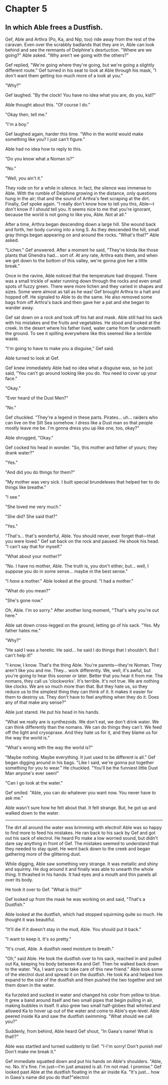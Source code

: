 # Chapter 5

## In which Able frees a Dustfish.

Gef, Able and Arthra (Po, Ka, and Nip, too) ride away from the rest of the caravan. Even over the scrabbly badlands that they are in, Able can look behind and see the remnants of Delphine's desrtuction. "Where are we going?" Able asked. "Why aren't we going with the others?"

Gef replied, "We're going where they're going, but we're going a slightly different route." Gef turned in his seat to look at Able through his mask, "I don't want them getting too much more of a look at you."

"Why?"

Gef laughed. "By the clock! You have no idea what you are, do you, kid?"

Able thought about this. "Of course I do."

"Okay then, tell me."

"I'm a boy."

Gef laughed again, harder this time. "Who in the world would make something like you? I just can't figure."

Able had no idea how to reply to this.

"Do you know what a Noman is?"

"No."

"Well, you ain't it."

They rode on for a while in silence. In fact, the silence was immense to Able. With the rumble of Delphine growing in the distance, only questions hung in the air; that and the sound of Arthra's feet scraping at the dirt. Finally, Gef spoke again. "I really don't know how to tell you this, Able—I don't know if I *should* tell you. It seems nice to me that you're ignorant, because the world is not going to like you, Able. Not at all."

After a time, Arthra began descending down a large hill. She wound back and forth, her body curving into a long S. As they descended the hill, small gray things began appearing on and around the rocks. "What's that?" Able asked.

"Lichen." Gef answered. After a moment he said, "They're kinda like those plants that Ghendra had... sort of. At any rate, Arthra eats them, and when we get down to the bottom of this valley, we're gonna give her a little break."

Once in the ravine, Able noticed that the temperature had dropped. There was a small trickle of water running down through the rocks and even small spots of fuzzy green. There were more lichen and they varied in shapes and sizes. Some were almost as tall as he was! Gef brought Arthra to a halt and hopped off. He signaled to Able to do the same. He also removed some bags from off Arthra's back and then gave her a pat and she began to wander away.

Gef sat down on a rock and took off his hat and mask. Able still had his sack with his mistakes and the fruits and vegetables. He stood and looked at the creek. In the desert where his father lived, water came from far underneath the ground. To see it spilling everywhere like this seemed like a terrible waste.

"I'm going to have to make you a disguise," Gef said.

Able turned to look at Gef.

Gef knew immediately Able had no idea what a disguise was, so he just said, "You can't go around looking like you do. You need to cover up your face."

"Okay."

"Ever heard of the Dust Men?"

"No."

Gef chuckled. "They're a legend in these parts. Pirates... uh... raiders who can live on the Silt Sea somehow. I dress like a Dust man so that people mostly leave me be. I'm gonna dress you up like one, too, okay?"

Able shrugged, "Okay."

Gef cocked his head in wonder. "So, this mother and father of yours; they drank water?"

"Yes."

"And did you do things for them?"

"My mother was very sick. I built special brundelexes that helped her to do things like breathe."

"I see."

"She loved me very much."

"She did? She said that?"

"Yes."

"That's... that's wonderful, Able. You should never, ever forget that—that you were loved." Gef sat back on the rock and paused. He shook his head. "I can't say that for myself."

"What about your mother?"

"No. I have no mother, Able. The truth is, you don't either, but... well, I suppose you do in some sense... maybe in the best sense."

"I *have* a mother." Able looked at the ground. "I had a mother."

"What do you mean?"

"She's gone now."

Oh, Able. I'm so sorry." After another long moment, "That's why you're out here."

Able sat down cross-legged on the ground, letting go of his sack. "Yes. My father hates me."

"Why?"

"He said I was a heretic. He said... he said I do things that I shouldn't. But I can't help it!"

"I know, I know. That's the thing Able. You're parents—they're Noman. They aren't like you and me. They... work differently. We, well, it's awful, but you're going to hear this sooner or later. Better that you hear it from me. The nomans, they call us 'clockworks'. It's terrible. It's not true. We are nothing like clocks. We are so much more than that. But they hate us, so they reduce us to the simplest thing they can think of it. It makes it easier for them to destroy us. They don't have to feel anything when they do it. Does any of that make any sense?"

Able just stared. He put his head in his hands.

"What we really are is synthezoids. We don't eat, we don't drink water. We can think differently than the nomans. We can do things they can't. We feed off the light and crysoprase. And they hate us for it, and they blame us for the way the world is."

"What's wrong with the way the world is?"

"Maybe nothing. Maybe everything. It just used to be different is all." Gef began digging around in his bags. "Like I said, we're gonna put together something for you to wear." He chuckled. "You'll be the funniest little Dust Man anyone's ever seen!"

"Can I go look at the water."

Gef smiled. "Able, you can do whatever you want now. You never have to ask me."

Able wasn't sure how he felt about that. It felt strange. But, he got up and walked down to the water.

* * *

The dirt all around the water was brimming with electrol! Able was so happy to find more to feed his mistakes. He ran back to his sack by Gef and got out his sack of electrol. He heard Po make a low worried sound, but didn't dare say anything in front of Gef. The mistakes seemed to understand that they needed to stay quiet. He went back down to the creek and began gathering more of the glittering dust.

While digging, Able saw something very strange. It was metallic and shiny and squirmy. He dug around it and finally was able to unearth the whole thing. It thrashed in his hands. It had eyes and a mouth and thin panels all over its body.

He took it over to Gef. "What is this?"

Gef looked up from the mask he was working on and said, "That's a Dustfish."

Able looked at the dustfish, which had stopped squirming quite so much. He thought it was beautiful.

"It'll die if it doesn't stay in the mud, Able. You should put it back."

"I want to keep it. It's so pretty."

"It's cruel, Able. A dustfish need moisture to breath."

"Oh," said Able. He took the dustfish over to his sack, reached in and pulled out Ka, keeping his body between Ka and Gef. Then he walked back down to the water. "Ka, I want you to take care of this new friend." Able took some of the electrol dust and spread it on the dustfish. He took Ka and helped him expand to the size of the dustfish and then pushed the two together and set them down in the water.

Ka furzeled and sucked in water and changed his color from yellow to blue. It grew a band around itself and two small pipes that begin pulling in air, making bubbles in itself. It also grew two small half-globes that whirled and allowed Ka to hover up out of the water and come to Able's eye-level. Able peered inside Ka and saw the dustfish swimming. "What should we call you?"

Suddenly, from behind, Able heard Gef shout, "In Gaea's name! What is that!?"

Able was startled and turned suddenly to Gef. "I-I'm sorry! Don't punish me! Don't make me break it."

Gef immediate squatted down and put his hands on Able's shoulders. "Able, no. No. It's fine. I'm just—I'm just amazed is all. I'm not mad. I promise." Gef looked past Able at the dustfish floating in the air inside Ka. "It's just... how in Gaea's name did you do that?"electrol